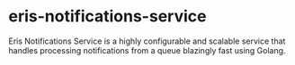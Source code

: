 # eris-notifications-service
Eris Notifications Service is a highly configurable and scalable service that handles processing notifications from a queue blazingly fast using Golang.
